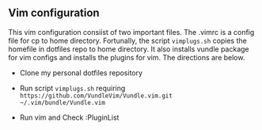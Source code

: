 ## Vim configuration

This vim configuration consiist of two important files. The .vimrc is a config file for cp to home directory. Fortunally, the script ``vimplugs.sh`` copies the homefile in dotfiles repo to home directory. It also installs vundle package for vim configs and installs the plugins for vim. The directions are below. 

* Clone my personal dotfiles repository 

* Run script ``vimplugs.sh`` requiring ``https://github.com/VundleVim/Vundle.vim.git ~/.vim/bundle/Vundle.vim``

* Run vim and Check :PluginList 
